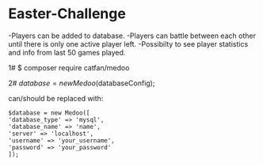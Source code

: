 # Easter-Challenge

-Players can be added to database.
-Players can battle between each other until there is only one active player left.
-Possibilty to see player statistics and info from last 50 games played.


1#   $ composer require catfan/medoo

2#   $database = new Medoo($databaseConfig); 

   can/should be replaced with:
   
    $database = new Medoo([
    'database_type' => 'mysql',
    'database_name' => 'name',
    'server' => 'localhost',
    'username' => 'your_username',
    'password' => 'your_password'
    ]);
